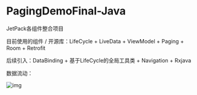 # PagingDemoFinal-Java

JetPack各组件整合项目

目前使用的组件 / 开源库：LifeCycle + LiveData + ViewModel + Paging + Room + Retrofit

后续引入：DataBinding + 基于LifeCycle的全局工具类 + Navigation + Rxjava

数据流动：

![img](https://imgoldjii.oss-cn-beijing.aliyuncs.com/QQ20200210-012643@2x.png)